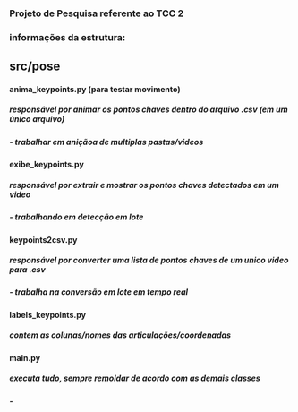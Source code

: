 ### Projeto de Pesquisa referente ao TCC 2

### informações da estrutura:
## src/pose

#### anima_keypoints.py (para testar movimento)
##### responsável por animar os pontos chaves dentro do arquivo .csv (em um único arquivo)
##### - trabalhar em aniçãoa de multiplas pastas/videos


#### exibe_keypoints.py
##### responsável por extrair e mostrar os pontos chaves detectados em um video
##### - trabalhando em detecção em lote

#### keypoints2csv.py
##### responsável por converter uma lista de pontos chaves de um unico video para .csv
##### - trabalha na conversão em lote em tempo real

#### labels_keypoints.py
##### contem as colunas/nomes das articulações/coordenadas

#### main.py
##### executa tudo, sempre remoldar de acordo com as demais classes
##### -
